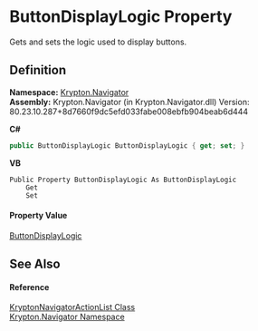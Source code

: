 # ButtonDisplayLogic Property


Gets and sets the logic used to display buttons.



## Definition
**Namespace:** <a href="a21ac074-d119-3dc6-bd1c-d3a12c0128bc.md">Krypton.Navigator</a>  
**Assembly:** Krypton.Navigator (in Krypton.Navigator.dll) Version: 80.23.10.287+8d7660f9dc5efd033fabe008ebfb904beab6d444

**C#**
``` C#
public ButtonDisplayLogic ButtonDisplayLogic { get; set; }
```
**VB**
``` VB
Public Property ButtonDisplayLogic As ButtonDisplayLogic
	Get
	Set
```



#### Property Value
<a href="6144bbf4-82cb-50ad-36c9-0b2bbcbe260d.md">ButtonDisplayLogic</a>

## See Also


#### Reference
<a href="fad082bb-2a8d-022e-8c74-00901d939289.md">KryptonNavigatorActionList Class</a>  
<a href="a21ac074-d119-3dc6-bd1c-d3a12c0128bc.md">Krypton.Navigator Namespace</a>  
